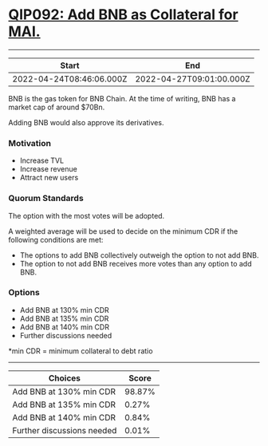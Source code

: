 
# [QIP092: Add BNB as Collateral for MAI.](https://snapshot.org/#/qidao.eth/proposal/0xcc00a44f958da1991793f382b7ccaffc0cd4fddb6995bf5cb26bdae1c8d49f44)

---
| Start | End |
| --- | --- |
| 2022-04-24T08:46:06.000Z | 2022-04-27T09:01:00.000Z |


BNB is the gas token for BNB Chain. At the time of writing, BNB has a market cap of around $70Bn.

Adding BNB would also approve its derivatives.

### Motivation

* Increase TVL
* Increase revenue
* Attract new users

### Quorum Standards

The option with the most votes will be adopted.

A weighted average will be used to decide on the minimum CDR if the following conditions are met:

* The options to add BNB collectively outweigh the option to not add BNB.
* The option to not add BNB receives more votes than any option to add BNB.

### Options

* Add BNB at 130% min CDR
* Add BNB at 135% min CDR
* Add BNB at 140% min CDR
* Further discussions needed

*min CDR = minimum collateral to debt ratio 

---
| Choices | Score |
| --- | --- |
| Add BNB at 130% min CDR | 98.87% |
| Add BNB at 135% min CDR | 0.27% |
| Add BNB at 140% min CDR | 0.84% |
| Further discussions needed | 0.01% |

